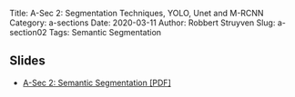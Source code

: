 Title: A-Sec 2: Segmentation Techniques, YOLO, Unet and M-RCNN
Category: a-sections
Date: 2020-03-11
Author: Robbert Struyven
Slug: a-section02
Tags: Semantic Segmentation


## Slides
- [A-Sec 2: Semantic Segmentation [PDF]](presentation/Advanced_Section_2_CS109B.pdf)

